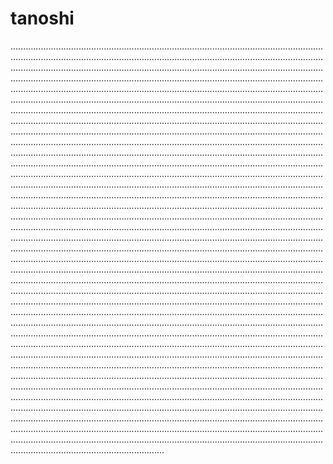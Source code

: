 # tanoshi

.....................................................................................................................................................................................................................................................................................................................................................................................................................................................................................................................................................................................................................................................................................................................................................................................................................................................................................................................................................................................................................................................................................................................................................................................................................................................................................................................................................................................................................................................................................................................................................................................................................................................................................................................................................................................................................................................................................................................................................................................................................................................................................................................................................................................................................................................................................................................................................................................................................................................................................................................................................................................................................................................................................................................................................................................................................................................................................................................................................................................................................................................................................................................................................................................................................................................................................................................................................................................................................................................................................................................................................................................................................................................................................................................................................................................................................................................................................................................................................................................................................................................................................................................................................................................................................................................................................................................................................................................................................................................................................................................................................................................................................................................................................................................................................................................................................................................................................................................................................................